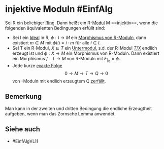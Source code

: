 # injektive Moduln #EinfAlg
Sei R ein beliebiger [Ring](Einf.%20Alg/Definition/Ring.md). Dann heißt ein R-[Modul](Einf.%20Alg/Definition/Moduln%20%C3%BCber%20Ringen.md) M ==injektiv==, wenn die folgenden äquivalenten Bedingungen erfüllt sind:
- Sei I ein [Ideal](Einf.%20Alg/Definition/Ideal.md) in R, $\phi:I\to M$ ein [Morphismus von R-Moduln](Einf.%20Alg/Definition/Morphismus%20von%20R-Moduln.md), dann existiert $m\in M$ mit $\phi(i)=i\cdot m$ für alle $i\in I$.
- Sei T ein R-Modul, $X\subseteq T$ ein [Untermodul](Einf.%20Alg/Definition/Untermoduln.md), s.d. der R-Modul [$T/X$](Einf.%20Alg/Definition/Faktormoduln.md) endlich erzeugt ist und $\phi:X\to M$ ein Morphismus von R-Moduln. Dann existiert ein Morphismus $f:T\to M$ von R-Moduln mit $F_{|_X}=\phi$.
- Jede kurze [exakte Folge](Einf.%20Alg/Definition/Exakte%20Folgen.md) 
$$0\to M\to T\to Q\to 0$$ von -Moduln mit endlich erzeugtem Q [zerfällt](Einf.%20Alg/Definition/Zerfall%20und%20Spaltung%20von%20kurzen%20exakten%20Folgen.md).
## Bemerkung 
Man kann in der zweiten und dritten Bedingung die endliche Erzeugtheit aufgeben, wenn man das Zornsche Lemma anwendet.
## Siehe auch
- #EinfAlgVL11